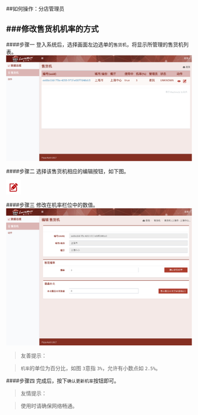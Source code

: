 ##如何操作：分店管理员

###修改售货机机率的方式
---
####步骤一
登入系统后，选择画面左边选单的`售货机`，将显示所管理的售货机列表。
![](/images/manager/vm-listview.png)

####步骤二
选择该售货机相应的编辑按钮，如下图。

![](/images/edit_icon.png)

####步骤三
修改在机率栏位中的数值。
![](/images/manager/vm-edit.png)
>友善提示：

>`机率`的单位为百分比，如图 `3`意指 `3%`，允许有小数点如 `2.5%`。

####步骤四
完成后，按下`确认更新机率`按钮即可。

>友情提示：

>使用时请确保网络畅通。